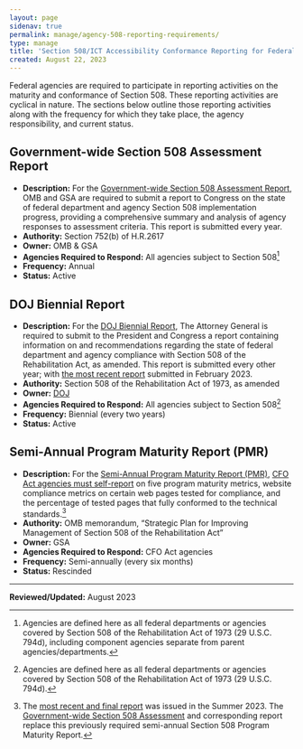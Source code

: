```yaml
---
layout: page
sidenav: true
permalink: manage/agency-508-reporting-requirements/
type: manage
title: 'Section 508/ICT Accessibility Conformance Reporting for Federal Agencies'
created: August 22, 2023
---
```

Federal agencies are required to participate in reporting activities on the maturity and conformance of Section 508. These reporting activities are cyclical in nature. The sections below outline those reporting activities along with the frequency for which they take place, the agency responsibility, and current status.

## Government-wide Section 508 Assessment Report
* **Description:** For the [Government-wide Section 508 Assessment Report](https://www.section508.gov/manage/section-508-assessment), OMB and GSA are required to submit a report to Congress on the state of federal department and agency Section 508 implementation progress, providing a comprehensive summary and analysis of agency responses to assessment criteria. This report is submitted every year.
* **Authority:** Section 752(b) of H.R.2617
* **Owner:** OMB & GSA
* **Agencies Required to Respond:** All agencies subject to Section 508[^1]
* **Frequency:** Annual
* **Status:** Active


## DOJ Biennial Report
* **Description:** For the [DOJ Biennial Report](https://www.justice.gov/crt/section-508-home-page-0), The Attorney General is required to submit to the President and Congress a report containing information on and recommendations regarding the state of federal department and agency compliance with Section 508 of the Rehabilitation Act, as amended. This report is submitted every other year; with [the most recent report](https://www.justice.gov/crt/page/file/1569331/download) submitted in February 2023.
* **Authority:** Section 508 of the Rehabilitation Act of 1973, as amended
* **Owner:** [DOJ](https://obamawhitehouse.archives.gov/sites/default/files/omb/procurement/memo/strategic-plan-508-compliance.pdf)
* **Agencies Required to Respond:** All agencies subject to Section 508[^2]
* **Frequency:** Biennial (every two years)
* **Status:** Active


## Semi-Annual Program Maturity Report (PMR)
* **Description:** For the [Semi-Annual Program Maturity Report (PMR)](https://www.section508.gov/manage/pmr), [CFO Act agencies must self-report](https://assets.section508.gov/files/reports/2023%20Spring%20Section%20508%20Program%20Maturity%20Report%20-%20Executive%20Summary.pdf) on five program maturity metrics, website compliance metrics on certain web pages tested for compliance, and the percentage of tested pages that fully conformed to the technical standards.[^3]
* **Authority:** OMB memorandum, “Strategic Plan for Improving Management of Section 508 of the Rehabilitation Act”
* **Owner:** GSA
* **Agencies Required to Respond:** CFO Act agencies
* **Frequency:** Semi-annually (every six months)
* **Status:** Rescinded
    
<hr>

[^1]: Agencies are defined here as all federal departments or agencies covered by Section 508 of the Rehabilitation Act of 1973 (29 U.S.C. 794d), including component agencies separate from parent agencies/departments. 

[^2]: Agencies are defined here as all federal departments or agencies covered by Section 508 of the Rehabilitation Act of 1973 (29 U.S.C. 794d). 

[^3]: The [most recent and final report](https://www.section508.gov/manage/pmr) was issued in the Summer 2023. The [Government-wide Section 508 Assessment](https://www.section508.gov/manage/section-508-assessment) and corresponding report replace this previously required semi-annual Section 508 Program Maturity Report. 




**Reviewed/Updated:** August 2023

